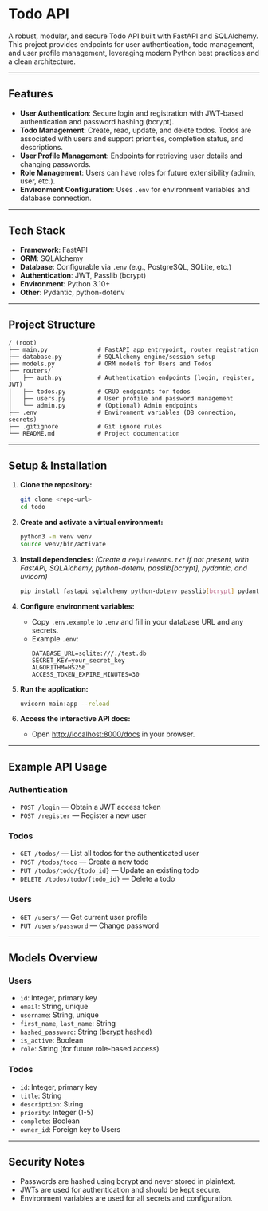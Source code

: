 # Todo API

A robust, modular, and secure Todo API built with FastAPI and SQLAlchemy. This project provides endpoints for user authentication, todo management, and user profile management, leveraging modern Python best practices and a clean architecture.

---

## Features

- **User Authentication**: Secure login and registration with JWT-based authentication and password hashing (bcrypt).
- **Todo Management**: Create, read, update, and delete todos. Todos are associated with users and support priorities, completion status, and descriptions.
- **User Profile Management**: Endpoints for retrieving user details and changing passwords.
- **Role Management**: Users can have roles for future extensibility (admin, user, etc.).
- **Environment Configuration**: Uses `.env` for environment variables and database connection.

---

## Tech Stack

- **Framework**: FastAPI
- **ORM**: SQLAlchemy
- **Database**: Configurable via `.env` (e.g., PostgreSQL, SQLite, etc.)
- **Authentication**: JWT, Passlib (bcrypt)
- **Environment**: Python 3.10+
- **Other**: Pydantic, python-dotenv

---

## Project Structure

```
/ (root)
├── main.py              # FastAPI app entrypoint, router registration
├── database.py          # SQLAlchemy engine/session setup
├── models.py            # ORM models for Users and Todos
├── routers/
│   ├── auth.py          # Authentication endpoints (login, register, JWT)
│   ├── todos.py         # CRUD endpoints for todos
│   ├── users.py         # User profile and password management
│   └── admin.py         # (Optional) Admin endpoints
├── .env                 # Environment variables (DB connection, secrets)
├── .gitignore           # Git ignore rules
└── README.md            # Project documentation
```

---

## Setup & Installation

1. **Clone the repository:**
   ```bash
   git clone <repo-url>
   cd todo
   ```

2. **Create and activate a virtual environment:**
   ```bash
   python3 -m venv venv
   source venv/bin/activate
   ```

3. **Install dependencies:**
   *(Create a `requirements.txt` if not present, with FastAPI, SQLAlchemy, python-dotenv, passlib[bcrypt], pydantic, and uvicorn)*
   ```bash
   pip install fastapi sqlalchemy python-dotenv passlib[bcrypt] pydantic uvicorn
   ```

4. **Configure environment variables:**
   - Copy `.env.example` to `.env` and fill in your database URL and any secrets.
   - Example `.env`:
     ```env
     DATABASE_URL=sqlite:///./test.db
     SECRET_KEY=your_secret_key
     ALGORITHM=HS256
     ACCESS_TOKEN_EXPIRE_MINUTES=30
     ```

5. **Run the application:**
   ```bash
   uvicorn main:app --reload
   ```

6. **Access the interactive API docs:**
   - Open [http://localhost:8000/docs](http://localhost:8000/docs) in your browser.

---

## Example API Usage

### Authentication
- `POST /login` — Obtain a JWT access token
- `POST /register` — Register a new user

### Todos
- `GET /todos/` — List all todos for the authenticated user
- `POST /todos/todo` — Create a new todo
- `PUT /todos/todo/{todo_id}` — Update an existing todo
- `DELETE /todos/todo/{todo_id}` — Delete a todo

### Users
- `GET /users/` — Get current user profile
- `PUT /users/password` — Change password

---

## Models Overview

### Users
- `id`: Integer, primary key
- `email`: String, unique
- `username`: String, unique
- `first_name`, `last_name`: String
- `hashed_password`: String (bcrypt hashed)
- `is_active`: Boolean
- `role`: String (for future role-based access)

### Todos
- `id`: Integer, primary key
- `title`: String
- `description`: String
- `priority`: Integer (1-5)
- `complete`: Boolean
- `owner_id`: Foreign key to Users

---

## Security Notes
- Passwords are hashed using bcrypt and never stored in plaintext.
- JWTs are used for authentication and should be kept secure.
- Environment variables are used for all secrets and configuration.
